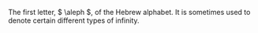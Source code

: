 The first letter, $ \aleph $, of the Hebrew alphabet. It is sometimes
used to denote certain different types of infinity.

